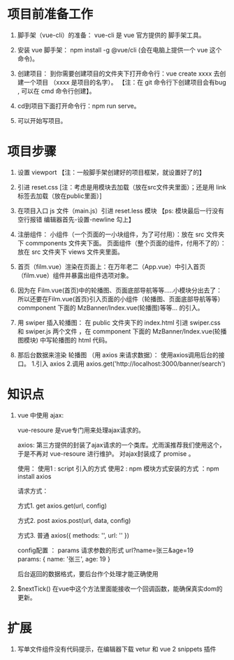 #  项目前准备工作

1. 脚手架（vue-cli）的准备：
    vue-cli 是 vue 官方提供的 脚手架工具。

2. 安装 vue 脚手架：
    npm install -g @vue/cli  (会在电脑上提供一个 vue 这个命令)。

3. 创建项目：
    到你需要创建项目的文件夹下打开命令行：vue create xxxx 去创建一个项目 （xxxx 是项目的名字）。
    【注：在 git 命令行下创建项目会有bug , 可以在 cmd 命令行创建】。

4. cd到项目下面打开命令行：npm run serve。
    
5. 可以开始写项目。



# 项目步骤

1. 设置 viewport 【注：一般脚手架创建好的项目框架，就设置好了的】

2. 引进 reset.css [注：考虑是用模块去加载（放在src文件夹里面）；还是用 link 标签去加载（放在public里面）]

3. 在项目入口 js 文件（main.js）引进 reset.less 模块
    【ps: 模块最后一行没有空行报错 编辑器首先-设置-newline 勾上】

4. 注册组件：
    小组件（一个页面的一小块组件，为了可付用）：放在 src 文件夹下 commponents 文件夹下面。
    页面组件（整个页面的组件，付用不了的）：放在 src 文件夹下 views 文件夹里面。

5. 首页（film.vue）渲染在页面上：在万年老二（App.vue）中引入首页（film.vue）组件并暴露出组件选项对象。

 6. 因为在 Film.vue(首页)中的轮播图、页面底部导航等等.....小模块分出去了：所以还要在Film.vue(首页)引入页面的小组件（轮播图、页面底部导航等等） commponent 下面的 MzBanner/Index.vue(轮播图)等等... 的引入。

7. 用 swiper 插入轮播图：
    在 public 文件夹下的 index.html 引进 swiper.css 和 swiper.js 两个文件 ，在 commponent 下面的 MzBanner/Index.vue(轮播图模块) 中写轮播图的 html 代码。

8. 那后台数据来渲染 轮播图 （用 axios 来请求数据）：
    使用axios调用后台的接口。
        1.引入 axios
        2.调用 axios.get('http://localhost:3000/banner/search')


# 知识点

1. vue 中使用 ajax:

    vue-resoure 是vue专门用来处理ajax请求的。

    axios:
        第三方提供的封装了ajax请求的一个类库。尤雨溪推荐我们使用这个，于是不再对 vue-resoure 进行维护。
        对ajax封装成了 promise 。

    使用：
        使用1 : script 引入的方式
        使用2 : npm 模块方式安装的方式 ：npm install axios

    请求方式：

    方式1. get
    axios.get(url, config)

    方式2. post
    axios.post(url, data, config)

    方式3. 普通
    axios({
        methods: '',
        url: ''
    })

    config配置 ： params   请求参数的形式  url?name=张三&age=19  
        params: {
            name: '张三',
            age: 19
        }
    
    后台返回的数据格式，要后台作个处理才能正确使用

2. $nextTick() 在vue中这个方法里面能接收一个回调函数，能确保真实dom的更新。


# 扩展

1. 写单文件组件没有代码提示，在编辑器下载 vetur 和 vue 2 snippets 插件
